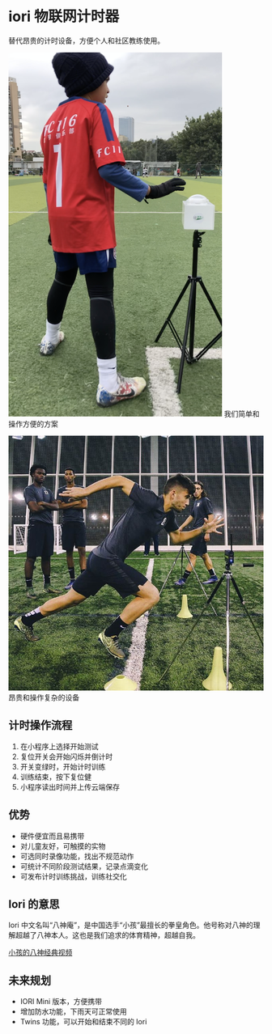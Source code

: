 # iori 物联网计时器

替代昂贵的计时设备，方便个人和社区教练使用。

![Iori方案](./docs/images/brilliant.png)
我们简单和操作方便的方案

![昂贵设备](./docs/images/expensive.jpg)
昂贵和操作复杂的设备

## 计时操作流程

1. 在小程序上选择开始测试
2. 复位开关会开始闪烁并倒计时
3. 开关变绿时，开始计时训练
4. 训练结束，按下复位健
5. 小程序读出时间并上传云端保存

## 优势

- 硬件便宜而且易携带
- 对儿童友好，可触摸的实物
- 可选同时录像功能，找出不规范动作
- 可统计不同阶段测试结果，记录点滴变化
- 可发布计时训练挑战，训练社交化

## Iori 的意思

Iori 中文名叫“八神庵”，是中国选手“小孩”最擅长的拳皇角色。他号称对八神的理解超越了八神本人。这也是我们追求的体育精神，超越自我。

[小孩的八神经典视频](https://www.bilibili.com/video/BV1oW411w7fg)

## 未来规划

- IORI Mini 版本，方便携带
- 增加防水功能，下雨天可正常使用
- Twins 功能，可以开始和结束不同的 Iori
